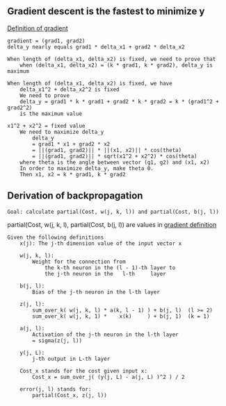 ## Gradient descent is the fastest to minimize y
[Definition of gradient](https://en.wikipedia.org/wiki/Gradient#Cartesian_coordinates)
```
gradient = (grad1, grad2)
delta_y nearly equals grad1 * delta_x1 + grad2 * delta_x2

When length of (delta_x1, delta_x2) is fixed, we need to prove that
    when (delta_x1, delta_x2) = (k * grad1, k * grad2), delta_y is maximum

When length of (delta_x1, delta_x2) is fixed, we have
    delta_x1^2 + delta_x2^2 is fixed
    We need to prove
    delta_y = grad1 * k * grad1 + grad2 * k * grad2 = k * (grad1^2 + grad2^2) 
    is the maximum value

x1^2 + x2^2 = fixed value
    We need to maximize delta_y 
        delta_y
        = grad1 * x1 + grad2 * x2 
        = ||(grad1, grad2)|| * ||(x1, x2)|| * cos(theta)
        = ||(grad1, grad2)|| * sqrt(x1^2 + x2^2) * cos(theta)
    where theta is the angle between vector (g1, g2) and (x1, x2)
    In order to maximize delta_y, make theta 0.
    Then x1, x2 = k * grad1, k * grad2
```

## Derivation of backpropagation
```
Goal: calculate partial(Cost, w(j, k, l)) and partial(Cost, b(j, l))
```
partial(Cost, w(j, k, l), partial(Cost, b(j, l)) are values in
    [gradient definition](back-prop.md#gradient-descent-is-the-fastest-to-minimize-y)

```
Given the following definitions
    x(j): The j-th dimension value of the input vector x
    
    w(j, k, l):
        Weight for the connection from
            the k-th neuron in the (l - 1)-th layer to 
            the j-th neuron in the   l-th     layer
            
    b(j, l):
        Bias of the j-th neuron in the l-th layer
        
    z(j, l):
        sum_over_k( w(j, k, l) * a(k, l - 1) ) + b(j, l)  (l >= 2)
        sum_over_k( w(j, k, 1) *    x(k)     ) + b(j, 1)  (k = 1)
        
    a(j, l):
        Activation of the j-th neuron in the l-th layer
        = sigma(z(j, l))
        
    y(j, L):
        j-th output in L-th layer
        
    Cost_x stands for the cost given input x:
        Cost_x = sum_over_j( (y(j, L) - a(j, L) )^2 ) / 2
        
    error(j, l) stands for:
        partial(Cost_x, z(j, l))
```
